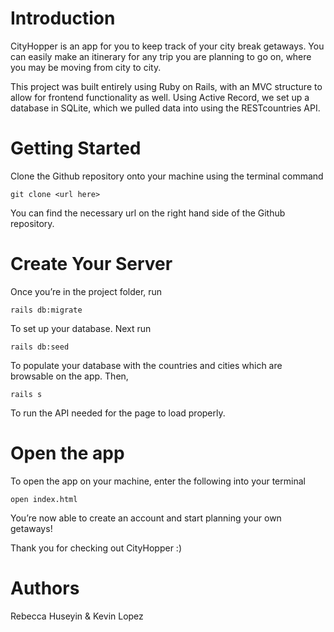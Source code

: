 # Introduction
CityHopper is an app for you to keep track of your city break getaways. You can easily make an itinerary for any trip you are planning to go on, where you may be moving from city to city.

This project was built entirely using Ruby on Rails, with an MVC structure to allow for frontend functionality as well. Using Active Record, we set up a database in SQLite, which we pulled data into using the RESTcountries API. 

# Getting Started

Clone the Github repository onto your machine using the terminal command 

    git clone <url here> 

You can find the necessary url on the right hand side of the Github repository. 

# Create Your Server

Once you’re in the project folder, run 

    rails db:migrate 

To set up your database. Next run

    rails db:seed

To populate your database with the countries and cities which are browsable on the app. Then,

    rails s 

To run the API needed for the page to load properly.

# Open the app 
To open the app on your machine, enter the following into your terminal
	
	open index.html

You’re now able to create an account and start planning your own getaways! 


Thank you for checking out CityHopper :) 

# Authors
Rebecca Huseyin & Kevin Lopez 